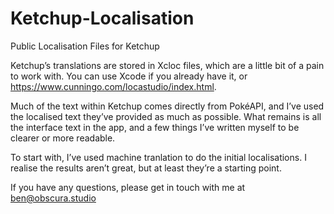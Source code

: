 # Ketchup-Localisation
 Public Localisation Files for Ketchup

Ketchup’s translations are stored in Xcloc files, which are a little bit of a pain to work with. You can use Xcode if you already have it, or https://www.cunningo.com/locastudio/index.html.

Much of the text within Ketchup comes directly from PokéAPI, and I’ve used the localised text they’ve provided as much as possible. What remains is all the interface text in the app, and a few things I’ve written myself to be clearer or more readable. 

To start with, I’ve used machine tranlation to do the initial localisations. I realise the results aren’t great, but at least they’re a starting point.

If you have any questions, please get in touch with me at ben@obscura.studio
